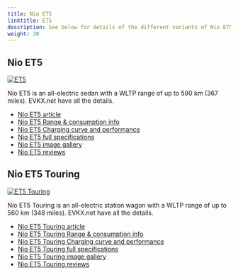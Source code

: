 ```yaml
---
title: Nio ET5
linktitle: ET5
description: See below for details of the different variants of Nio ET5
weight: 30
---
```

## Nio ET5

[![ET5](https://media.evkx.net/multimedia/models/nio/et5/et5/main_1_st.jpg)](/models/nio/et5/et5/)

Nio ET5 is an all-electric sedan with a WLTP range of up to 590 km (367 miles). EVKX.net have all the details. 

- [Nio ET5 article](/models/nio/et5/et5/)
- [Nio ET5 Range & consumption info](/models/nio/et5/et5//rangeandconsumption)
- [Nio ET5 Charging curve and performance](/models/nio/et5/et5//chargingcurve)
- [Nio ET5 full specifications](/models/nio/et5/et5//specifications)
- [Nio ET5 image gallery](/models/nio/et5/et5//gallery)
- [Nio ET5 reviews](/models/nio/et5/et5//reviews)

## Nio ET5 Touring

[![ET5 Touring](https://media.evkx.net/multimedia/models/nio/et5/et5_touring/main_1_st.jpg)](/models/nio/et5/et5_touring/)

Nio ET5 Touring is an all-electric station wagon with a WLTP range of up to 560 km (348 miles). EVKX.net have all the details. 

- [Nio ET5 Touring article](/models/nio/et5/et5_touring/)
- [Nio ET5 Touring Range & consumption info](/models/nio/et5/et5_touring//rangeandconsumption)
- [Nio ET5 Touring Charging curve and performance](/models/nio/et5/et5_touring//chargingcurve)
- [Nio ET5 Touring full specifications](/models/nio/et5/et5_touring//specifications)
- [Nio ET5 Touring image gallery](/models/nio/et5/et5_touring//gallery)
- [Nio ET5 Touring reviews](/models/nio/et5/et5_touring//reviews)

